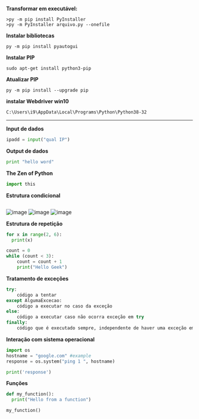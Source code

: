 

**Transformar em executável:**
~~~
>py -m pip install PyInstaller
>py -m PyInstaller arquivo.py --onefile
~~~

**Instalar bibliotecas**
~~~
py -m pip install pyautogui
~~~
**Instalar PIP**
~~~
sudo apt-get install python3-pip
~~~
**Atualizar PIP**
~~~
py -m pip install --upgrade pip
~~~
**instalar Webdriver win10**
~~~
C:\Users\i9\AppData\Local\Programs\Python\Python38-32
~~~
---

**Input de dados**
~~~python
ipadd = input("qual IP")
~~~

**Output de dados**
~~~python
print "hello word"
~~~

**The Zen of Python** <br>
~~~python
import this
~~~
**Estrutura condicional**
~~~python

~~~
![image](https://user-images.githubusercontent.com/41062660/127602867-46fc5822-d5f9-4387-b889-9fa426779d1a.png) ![image](https://user-images.githubusercontent.com/41062660/127602991-02b845b5-33e7-45f0-a47d-d83675596038.png) ![image](https://user-images.githubusercontent.com/41062660/127603035-d52fe9d9-673e-40e0-b94a-8c112ee95a0f.png)




**Estrutura de repetição**
~~~python
for x in range(2, 6):
  print(x)
~~~

~~~python
count = 0
while (count < 3):     
    count = count + 1
    print("Hello Geek") 
~~~

**Tratamento de exceções**
~~~python
try:
    código a tentar
except AlgumaExcecao:
    código a executar no caso da exceção
else:
    código a executar caso não ocorra exceção em try
finally:
    código que é executado sempre, independente de haver uma exceção em andamento ou não
~~~

**Interação com sistema operacional**
~~~python
import os
hostname = "google.com" #example
response = os.system("ping 1 ", hostname)

print('response')
~~~
**Funções**
~~~python
def my_function():
  print("Hello from a function")

my_function()
~~~

